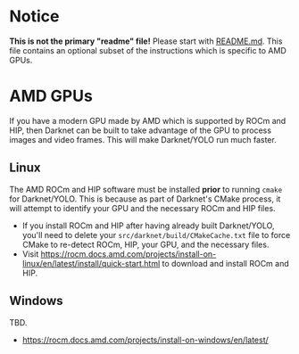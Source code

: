 # Notice

**This is not the primary "readme" file!**  Please start with [README.md](README.md#Building).  This file contains an optional subset of the instructions which is specific to AMD GPUs.

# AMD GPUs

If you have a modern GPU made by AMD which is supported by ROCm and HIP, then Darknet can be built to take advantage of the GPU to process images and video frames.  This will make Darknet/YOLO run much faster.

## Linux

The AMD ROCm and HIP software must be installed **prior** to running `cmake` for Darknet/YOLO.  This is because as part of Darknet's CMake process, it will attempt to identify your GPU and the necessary ROCm and HIP files.

* If you install ROCm and HIP after having already built Darknet/YOLO, you'll need to delete your `src/darknet/build/CMakeCache.txt` file to force CMake to re-detect ROCm, HIP, your GPU, and the necessary files.
* Visit <https://rocm.docs.amd.com/projects/install-on-linux/en/latest/install/quick-start.html> to download and install ROCm and HIP.


## Windows

TBD.

* https://rocm.docs.amd.com/projects/install-on-windows/en/latest/
